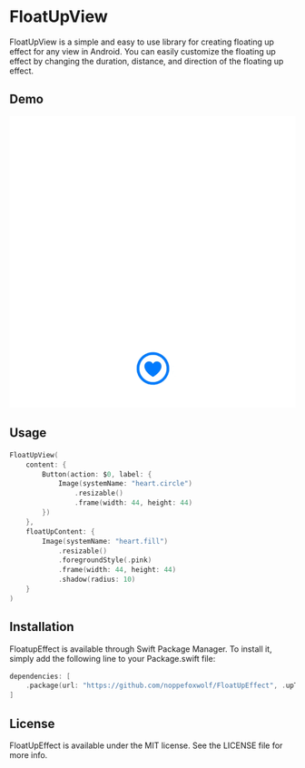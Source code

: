 # FloatUpView

FloatUpView is a simple and easy to use library for creating floating up effect for any view in Android. You can easily customize the floating up effect by changing the duration, distance, and direction of the floating up effect.

## Demo

![](https://github.com/noppefoxwolf/FloatUpEffect/blob/main/.github/example.gif)

## Usage

```swift
FloatUpView(
    content: {
        Button(action: $0, label: {
            Image(systemName: "heart.circle")
                .resizable()
                .frame(width: 44, height: 44)
        })
    },
    floatUpContent: {
        Image(systemName: "heart.fill")
            .resizable()
            .foregroundStyle(.pink)
            .frame(width: 44, height: 44)
            .shadow(radius: 10)
    }
)
```

## Installation

FloatupEffect is available through Swift Package Manager. To install it, simply add the following line to your Package.swift file:

```swift
dependencies: [
    .package(url: "https://github.com/noppefoxwolf/FloatUpEffect", .upToNextMajor(from: "0.0.1"))
]
```

## License

FloatUpEffect is available under the MIT license. See the LICENSE file for more info.
